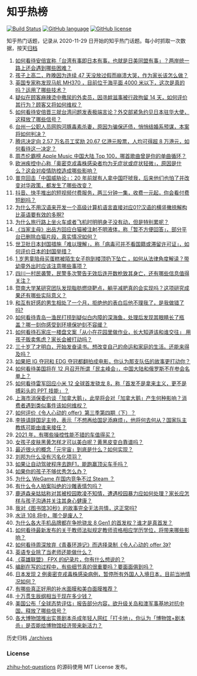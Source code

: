 # 知乎热榜
[![Build Status](https://github.com/ToWeLong/zhihu-hot-questions/workflows/CI/badge.svg)](https://github.com/ToWeLong/zhihu-hot-questions/actions)
[![GitHub language](https://img.shields.io/badge/language-golang-orange.svg)](https://golang.org/)
[![GitHub license](https://img.shields.io/github/license/ToWeLong/zhihu-hot-questions)](https://github.com/ToWeLong/zhihu-hot-questions/blob/main/LICENSE)

知乎热门话题，记录从 2020-11-29 日开始的知乎热门话题。每小时抓取一次数据，按天[归档](./archives)

<!-- BEGIN -->

1. [如何看待安倍宣称「台湾有事即日本有事，也就是日美同盟有事」？两岸统一路上还会遇到哪些困难？](https://www.zhihu.com/question/502977874)
1. [孩子上高二，昨晚因为连续 47 天没放过假而崩溃大哭，作为家长该怎么做？](https://www.zhihu.com/question/498773778)
1. [英国专家称发现马航 MH370 ，目前位于海平面 4000 米以下，这次是真的吗？运用了哪些技术？](https://www.zhihu.com/question/503145250)
1. [疑似在顾客麻辣烫中撒尿的外卖员，因寻衅滋事被行政拘留 14 天，如何评价其行为？顾客又将如何维权？](https://www.zhihu.com/question/502928476)
1. [如何看待安倍晋三就台湾问题发表极端言论？外交部紧急约见日本驻华大使，这释放了哪些信号？](https://www.zhihu.com/question/503057126)
1. [台州一公职人员网购河豚毒素杀妻，原因为骗保还债，悄悄结婚系预谋，本案将如何判决？](https://www.zhihu.com/question/503065328)
1. [腾讯决定向 2.57 万名员工奖励 20.67 亿港元股票，人均可得超 8 万港元，如何看待这一决定？](https://www.zhihu.com/question/503092400)
1. [周杰伦霸榜 Apple Music 中国大陆 Top 100，哪首歌曲曾是你的单曲循环？](https://www.zhihu.com/question/502910193)
1. [欧洲疾控中心称「奥密克戎毒株感染者均为无症状或症状轻微」，原因是什么？这会对疫情防控造成哪些影响？](https://www.zhihu.com/question/502842851)
1. [普京回击「中国威胁论」：20 年前就有人拿中国吓唬我，后来他们也怕了并改变对华政策，都发生了哪些改变？](https://www.zhihu.com/question/502847970)
1. [抖音、快手推出的短视频付费服务，两三分钟一集，收费一元起，你会看付费短剧吗？](https://www.zhihu.com/question/502836108)
1. [为什么不用汉语来开发一个高级计算机语言直接对应01?汉语的横竖撇捺解构比英语要有效的多啊?](https://www.zhihu.com/question/502379610)
1. [为什么旅行路上坐火车或者飞机时明明身子没有动，但是特别累呢？](https://www.zhihu.com/question/502672201)
1. [《当家主母》出品方回应白猫被注射不明液体，称「暂不方便回答」，部分平台已删除白猫片段，真实情况如何？](https://www.zhihu.com/question/503068037)
1. [世卫批日本封国措施「难以理解」，称「病毒可并不看国籍或滞留许可证」，如何评价日本的封国举措？](https://www.zhihu.com/question/503089630)
1. [1 岁男童陪母买蛋糕被陌生女子抱到楼顶扔下坠亡 ，如何从法律角度解读？带幼童外出时应该注意哪些事项？](https://www.zhihu.com/question/502888614)
1. [四川一村民袭警，民警多次警告无效后连开数枪致其身亡，还有哪些信息值得关注？](https://www.zhihu.com/question/503082557)
1. [暨南大学某研究团队发现脂肪燃烧靶点，躺平减肥真的会实现吗？这项研究成果还有哪些实际意义？](https://www.zhihu.com/question/502863815)
1. [和互有好感的男生相处了一个月，拒绝他的表白后他不理我了，是我做错了吗?](https://www.zhihu.com/question/498521454)
1. [如何看待青岛一渔民打捞到疑似白内障的深海鱼，处理后发现其眼睛长了瓶盖？哪一刻你感受到环境保护刻不容缓？](https://www.zhihu.com/question/502911501)
1. [如何看待石家庄一楼盘文案「从小在花园里做作业，长大知道该和谁交往」 用孩子贩卖焦虑？家长会被打动吗？](https://www.zhihu.com/question/502367399)
1. [三十岁了才明白，开始发奋读书。想改变自己的命运和家庭的生活。还能来得及吗？](https://www.zhihu.com/question/359652140)
1. [如果把 IG 夺冠和 EDG 夺冠都翻拍成电影，你认为那支队伍的故事更打动你？](https://www.zhihu.com/question/497149618)
1. [如何看待美国将在 12 月召开所谓「民主峰会」，中国大陆和俄罗斯不在参会名单上？](https://www.zhihu.com/question/503105501)
1. [如何看待雷军回应小米 12 全球首发骁龙 8，称「首发不是拿来主义，更不是搏彩头的 PPT 技能」？](https://www.zhihu.com/question/503111653)
1. [上海市消保委约谈「加拿大鹅」，此举将会对「加拿大鹅」产生何种影响？消费者遇到类似事件该如何维权？](https://www.zhihu.com/question/502910756)
1. [如何评价《令人心动的 offer》第三季第四期（下）？](https://www.zhihu.com/question/502993600)
1. [李铁请辞国足主帅，表示「不想再给国足添麻烦」，他将何去何从？国家队主教练可能由谁来接任？](https://www.zhihu.com/question/502852905)
1. [2021 年，有哪些操控性能不错的车值得买？](https://www.zhihu.com/question/498417986)
1. [女孩子皮肤黑黄怎样才可以美白呢？黄黑皮变白靠谱吗？](https://www.zhihu.com/question/456371778)
1. [最近很火的概念「元宇宙」到底是什么？如何实现？](https://www.zhihu.com/question/493364990)
1. [刘邦为什么没有污名化项羽？](https://www.zhihu.com/question/22086768)
1. [如果让自动驾驶程序去跑F1，能跑赢顶尖车手吗？](https://www.zhihu.com/question/483796359)
1. [如果你的孩子不够优秀怎么办？](https://www.zhihu.com/question/495763451)
1. [为什么 WeGame 在国内竞争不过 Steam ？](https://www.zhihu.com/question/280889172)
1. [有什么令人拍案叫绝的沙雕表情包吗？](https://www.zhihu.com/question/339245034)
1. [鹿道森亲姑姑称对其被校园欺凌不知情，遭遇校园暴力应如何处理？家长应怎样与孩子沟通并关注其身心健康？](https://www.zhihu.com/question/503056334)
1. [我对《图书馆30秒》的故事完全无法共情，这正常吗?](https://www.zhihu.com/question/495836892)
1. [水浒 108 将中，哪个是废人？](https://www.zhihu.com/question/501024376)
1. [为什么各大手机品牌都在争抢骁龙 8 Gen1 的首发权？谁才是真首发？](https://www.zhihu.com/question/502857906)
1. [如何看待最新发布的关于教师法拟规定教师资格相应学历学位，将带来哪些影响？](https://www.zhihu.com/question/502577460)
1. [如何看待周深放弃《青春环游记》而选择录制《令人心动的 offer 3》?](https://www.zhihu.com/question/493684814)
1. [英语专业除了当老师还能做什么？](https://www.zhihu.com/question/448973842)
1. [《英雄联盟》 FPX 的纪录片，你有什么想说的？](https://www.zhihu.com/question/502118146)
1. [编剧在写的过程中，有些细节真的很重要吗？要面面俱到吗？](https://www.zhihu.com/question/500705499)
1. [日本发现 2 例奥密克戎毒株感染病例，暂停所有外国人入境日本，目前当地情况如何？](https://www.zhihu.com/question/502712558)
1. [有哪些真正好用的补水面膜和美白面膜推荐？](https://www.zhihu.com/question/494733704)
1. [十万贯生辰纲相当于现在多少钱？](https://www.zhihu.com/question/480523787)
1. [美国公布「全球态势评估」报告部分内容，欲升级关岛和澳军事基地对抗中国，释放了哪些信号？](https://www.zhihu.com/question/502879979)
1. [各大博物馆推出实景剧本杀成年轻人网红「打卡地」，你认为「博物馆+剧本杀」是否能给博物馆经济带来新活力？](https://www.zhihu.com/question/502755080)

<!-- END -->

历史归档 [./archives](./archives)


### License
[zhihu-hot-questions](https://github.com/towelong/zhihu-hot-questions) 的源码使用 MIT License 发布。